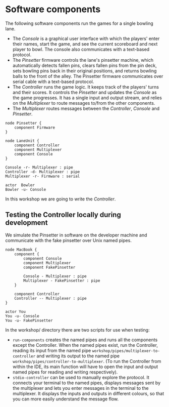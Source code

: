 # Software components

The following software components run the games for a single bowling lane.

* The _Console_ is a graphical user interface with which the players' enter their names, start the game, and see the current scoreboard and next player to bowl. The console also communicates with a text-based protocol.
* The _Pinsetter_ firmware controls the lane's pinsetter machine, which automatically detects fallen pins, clears fallen pins from the pin deck, sets bowling pins back in their original positions, and returns bowling balls to the front of the alley.  The Pinsetter firmware communicates over serial cable with a text-based protocol.
* The _Controller_ runs the game logic.  It keeps track of the players' turns and their scores.  It controls the _Pinsetter_ and updates the _Console_ as the game progresses.  It has a single input and output stream, and relies on the _Multiplexer_ to route messages to/from the other components.
* The _Multiplexer_ routes messages between the _Controller_, _Console_ and _Pinsetter_.

```{.plantuml width=75% caption="Deployment in the field"}
node Pinsetter {
    component Firmware
}

node LaneUnit {
    component Controller
    component Multiplexer
    component Console
}

Console -r- Multiplexer : pipe
Controller -d- Multiplexer : pipe
Multiplexer -r- Firmware : serial

actor  Bowler
Bowler -u- Console
```

In this workshop we are going to write the _Controller_.

## Testing the Controller locally during development

We simulate the Pinsetter in software on the developer machine and communicate with the fake pinsetter over Unix named pipes.

```{.plantuml width=75% caption="Deployment for testing the Controller"}
node MacBook {
    component {
        component Console
        component Multiplexer
        component FakePinsetter
        
        Console - Multiplexer : pipe
        Multiplexer - FakePinsetter : pipe
    }
    
    component Controller
    Controller -- Multiplexer : pipe
}

actor You
You -u- Console
You -u- FakePinsetter
```

In the workshop/ directory there are two scripts for use when testing:

* `run-components` creates the named pipes and runs all the components except the Controller.  When the named pipes exist, run the Controller, reading its input from the named pipe `workshop/pipes/multiplexer-to-controller` and writing its output to the named pipe `workshop/pipes/controller-to-multiplexer`.  (To run the Controller from within the IDE, its main function will have to open the input and output named pipes for reading and writing respectively).   
* `stdio-controller` can be used to manually explore the protocol.  It connects your terminal to the named pipes, displays messages sent by the multiplexer and lets you enter messages in the terminal to the multiplexer.  It displays the inputs and outputs in different colours, so that you can more easily understand the message flow.


